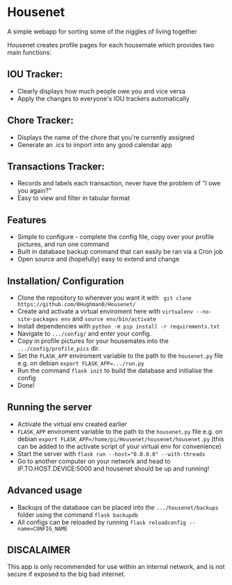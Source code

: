 # Housenet
A simple webapp for sorting some of the niggles of living together

Housenet creates profile pages for each housemate which provides two main functions:

## IOU Tracker:

* Clearly displays how much people owe you and vice versa
* Apply the changes to everyone's IOU trackers automatically

## Chore Tracker:

* Displays the name of the chore that you're currently assigned
* Generate an .ics to import into any good calendar app

## Transactions Tracker:

* Records and labels each transaction, never have the problem of "I owe you again?"
* Easy to view and filter in tabular format

## Features

* Simple to configure - complete the config file, copy over your profile pictures, and run one command
* Built in database backup command that can easily be ran via a Cron job
* Open source and (hopefully) easy to extend and change


## Installation/ Configuration

* Clone the repository to wherever you want it with ` git clone https://github.com/0Hughman0/Housenet/`
* Create and activate a virtual enviroment here with `virtualenv --no-site-packages env` and `source env/bin/activate`
* Install dependencies with `python -m pip install -r requirements.txt`
* Navigate to `.../config/` and enter your config.
* Copy in profile pictures for your housemates into the `.../config/profile_pics` dir.
* Set the `FLASK_APP` enviroment variable to the path to the `housenet.py` file e.g. on debian `export FLASK_APP=.../run.py`
* Run the command `flask init` to build the database and initialise the config
* Done!

## Running the server

* Activate the virtual env created earlier
* `FLASK_APP` enviroment variable to the path to the `housenet.py` file e.g. on debian `export FLASK_APP=/home/pi/Housenet/housenet/housenet.py` (this can be added to the activate script of your virtual env for convenience)
* Start the server with `flask run --host="0.0.0.0" --with-threads`
* Go to another computer on your network and head to IP.TO.HOST.DEVICE:5000 and housenet should be up and running!

## Advanced usage

* Backups of the database can be placed into the `.../housenet/backups` folder using the command `flask backupdb`
* All configs can be reloaded by running `flask reloadconfig --name=CONFIG_NAME`

## DISCALAIMER

This app is only recommended for use within an internal network, and is not secure if exposed to the big bad internet.





